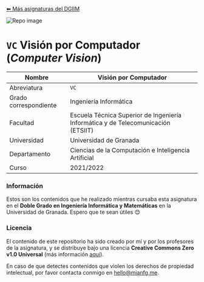 [⬅ Más asignaturas del DGIIM](https://github.com/mianfg-DGIIM)

![Repo image](https://repository-images.githubusercontent.com/476467607/3d597dbb-7b15-4987-960f-0cb5ce91d785)

# `VC` Visión por Computador (_Computer Vision_)

| Nombre                | Visión por Computador                                        |
| --------------------- | ------------------------------------------------------------ |
| Abreviatura           | `VC`                                                         |
| Grado correspondiente | Ingeniería Informática                                       |
| Facultad              | Escuela Técnica Superior de Ingeniería Informática y de Telecomunicación (ETSIIT)  |
| Universidad           | Universidad de Granada                                       |
| Departamento          | Ciencias de la Computación e Inteligencia Artificial         |
| Curso                 | 2021/2022                                                    |

### Información

Estos son los contenidos que he realizado mientras cursaba esta asignatura en el **Doble Grado en Ingeniería Informática y Matemáticas** en la Universidad de Granada. Espero que te sean útiles 😊

### Licencia

El contenido de este repositorio ha sido creado por mí y por los profesores de la asignatura, y se distribuye bajo una licencia **Creative Commons Zero v1.0 Universal** (más información [aquí](./LICENSE)).

En caso de que detectes contenidos que violen los derechos de propiedad intelectual, por favor contacta conmigo en [hello@mianfg.me](mailto:hello@mianfg.me).
